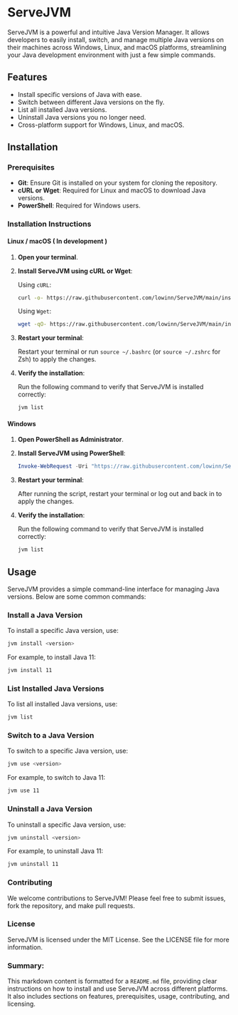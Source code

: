 # ServeJVM

ServeJVM is a powerful and intuitive Java Version Manager. It allows developers to easily install, switch, and manage multiple Java versions on their machines across Windows, Linux, and macOS platforms, streamlining your Java development environment with just a few simple commands.

## Features

- Install specific versions of Java with ease.
- Switch between different Java versions on the fly.
- List all installed Java versions.
- Uninstall Java versions you no longer need.
- Cross-platform support for Windows, Linux, and macOS.

## Installation

### Prerequisites

- **Git**: Ensure Git is installed on your system for cloning the repository.
- **cURL or Wget**: Required for Linux and macOS to download Java versions.
- **PowerShell**: Required for Windows users.

### Installation Instructions

#### Linux / macOS ( In development )

1. **Open your terminal**.
2. **Install ServeJVM using cURL or Wget**:

    Using `cURL`:
    ```bash
    curl -o- https://raw.githubusercontent.com/lowinn/ServeJVM/main/install.sh | bash
    ```

    Using `Wget`:
    ```bash
    wget -qO- https://raw.githubusercontent.com/lowinn/ServeJVM/main/install.sh | bash
    ```

3. **Restart your terminal**:

    Restart your terminal or run `source ~/.bashrc` (or `source ~/.zshrc` for Zsh) to apply the changes.

4. **Verify the installation**:

    Run the following command to verify that ServeJVM is installed correctly:

    ```bash
    jvm list
    ```

#### Windows

1. **Open PowerShell as Administrator**.
2. **Install ServeJVM using PowerShell**:

    ```powershell
    Invoke-WebRequest -Uri "https://raw.githubusercontent.com/lowinn/ServeJVM/main/install.ps1" -OutFile "$env:TEMP\install.ps1"; & "$env:TEMP\install.ps1"
    ```

3. **Restart your terminal**:

    After running the script, restart your terminal or log out and back in to apply the changes.

4. **Verify the installation**:

    Run the following command to verify that ServeJVM is installed correctly:

    ```powershell
    jvm list
    ```

## Usage

ServeJVM provides a simple command-line interface for managing Java versions. Below are some common commands:

### Install a Java Version

To install a specific Java version, use:

```bash
jvm install <version>
```

For example, to install Java 11:

```bash
jvm install 11
```
### List Installed Java Versions

To list all installed Java versions, use:

```bash
jvm list
```
### Switch to a Java Version
To switch to a specific Java version, use:
```bash
jvm use <version>
```
For example, to switch to Java 11:
```bash
jvm use 11
```
### Uninstall a Java Version
To uninstall a specific Java version, use:
```bash
jvm uninstall <version>
```
For example, to uninstall Java 11:
```bash
jvm uninstall 11
```

### Contributing
We welcome contributions to ServeJVM! Please feel free to submit issues, fork the repository, and make pull requests.

### License
ServeJVM is licensed under the MIT License. See the LICENSE file for more information.

### Summary:

This markdown content is formatted for a `README.md` file, providing clear instructions on how to install and use ServeJVM across different platforms. It also includes sections on features, prerequisites, usage, contributing, and licensing.
